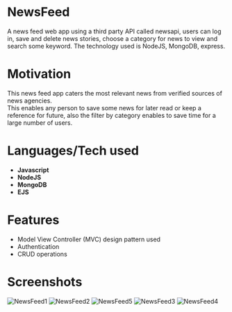 # NewsFeed
A news feed web app using a third party API called newsapi, users can log in, save and delete news stories, choose a category for news to view and search some keyword. The technology used is NodeJS, MongoDB, express.

# Motivation
This news feed app caters the most relevant news from verified sources of news agencies.<br>
This enables any person to save some news for later read or keep a reference for future, also the filter by category enables to save time for a large number of users.

# Languages/Tech used
- <b>Javascript</b>
- <b>NodeJS</b>
- <b>MongoDB</b>
- <b>EJS</b>

# Features
- Model View Controller (MVC) design pattern used
- Authentication
- CRUD operations

# Screenshots
![NewsFeed1](https://user-images.githubusercontent.com/37441702/109774318-38e40080-7c26-11eb-882d-b71325750e9c.png)
![NewsFeed2](https://user-images.githubusercontent.com/37441702/109774309-3681a680-7c26-11eb-963f-766b6a93a4f8.png)
![NewsFeed5](https://user-images.githubusercontent.com/37441702/109774296-32558900-7c26-11eb-9455-e0d77697883b.png)
![NewsFeed3](https://user-images.githubusercontent.com/37441702/109774306-35507980-7c26-11eb-9012-a3b23d4b8a0c.png)
![NewsFeed4](https://user-images.githubusercontent.com/37441702/109774299-3386b600-7c26-11eb-8e4e-ab6c6f00325f.png)
